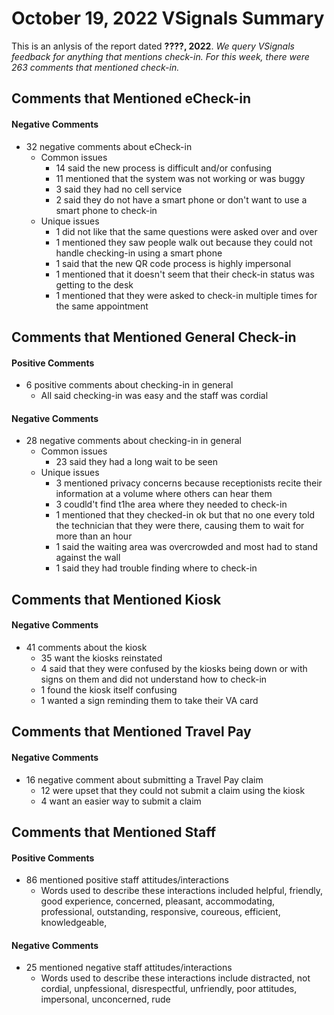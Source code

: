 # October 19, 2022 VSignals Summary

This is an anlysis of the report dated **????, 2022**. *We query VSignals feedback for anything that mentions check-in. For this week, there were 263 comments that mentioned check-in.*

##  Comments that Mentioned eCheck-in
#### Negative Comments
-  32 negative comments about eCheck-in
    -  Common issues
        -  14 said the new process is difficult and/or confusing
        -  11 mentioned that the system was not working or was buggy
        -  3 said they had no cell service
        -  2 said they do not have a smart phone or don't want to use a smart phone to check-in
    -  Unique issues
        -  1 did not like that the same questions were asked over and over
        -  1 mentioned they saw people walk out because they could not handle checking-in using a smart phone    
        -  1 said that the new QR code process is highly impersonal
        -  1 mentioned that it doesn't seem that their check-in status was getting to the desk            
        -  1 mentioned that they were asked to check-in multiple times for the same appointment

##  Comments that Mentioned General Check-in
#### Positive Comments
- 6 positive comments about checking-in in general
    - All said checking-in was easy and the staff was cordial
    
#### Negative Comments
- 28 negative comments about checking-in in general
    - Common issues
        - 23 said they had a long wait to be seen     
    - Unique issues
        - 3 mentioned privacy concerns because receptionists recite their information at a volume where others can hear them
        - 3 coudld't find t1he area where they needed to check-in   
        - 1 mentioned that they checked-in ok but that no one every told the technician that they were there, causing them to wait for more than an hour
        - 1 said the waiting area was overcrowded and most had to stand against the wall     
        - 1 said they had trouble finding where to check-in           
        
##  Comments that Mentioned Kiosk
#### Negative Comments
- 41 comments about the kiosk
    - 35 want the kiosks reinstated 
    - 4 said that they were confused by the kiosks being down or with signs on them and did not understand how to check-in
    - 1 found the kiosk itself confusing
    - 1 wanted a sign reminding them to take their VA card

##  Comments that Mentioned Travel Pay
#### Negative Comments
- 16 negative comment about submitting a Travel Pay claim
    - 12 were upset that they could not submit a claim using the kiosk
    - 4 want an easier way to submit a claim    

##  Comments that Mentioned Staff
#### Positive Comments
-  86 mentioned positive staff attitudes/interactions
    - Words used to describe these interactions included helpful, friendly, good experience, concerned, pleasant, accommodating, professional, outstanding, responsive, coureous, efficient, knowledgeable, 

#### Negative Comments
 -  25 mentioned negative staff attitudes/interactions
    - Words used to describe these interactions include distracted, not cordial, unpfessional, disrespectful, unfriendly, poor attitudes, impersonal, unconcerned, rude

